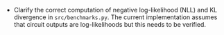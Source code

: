 - Clarify the correct computation of negative log-likelihood (NLL) and
  KL divergence in `src/benchmarks.py`. The current implementation assumes
  that circuit outputs are log-likelihoods but this needs to be verified.

